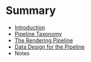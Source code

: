 # Summary

* [Introduction](chapters/introduction.md)
* [Pipeline Taxonomy](chapters/pipeline_taxonomy.md)
* [The Rendering Pipeline](chapters/the_rendering_pipeline.md)
* [Data Design for the Pipeline](chapters/data_design_for_the_pipeline.md)
* Notes

